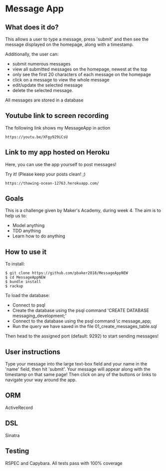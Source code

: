 # Message App

## What does it do?
This allows a user to type a message, press 'submit' and then see the message displayed on the homepage, along with a timestamp.

Additionally, the user can:
- submit numerous messages
- view all submitted messages on the homepage, newest at the top
- only see the first 20 characters of each message on the homepage
- click on a message to view the whole message
- edit/update the selected message
- delete the selected message.

All messages are stored in a database


## Youtube link to screen recording
The following link shows my MessageApp in action
```
https://youtu.be/XFgy929iCsU
```

## Link to my app hosted on Heroku
Here, you can use the app yourself to post messages!

Try it! (Please keep your posts clean! ;)
```
https://thawing-ocean-12763.herokuapp.com/
```

## Goals
This is a challenge given by Maker's Academy, during week 4.
The aim is to help us to:
- Model anything
- TDD anything
- Learn how to do anything


## How to use it

To install:
```
$ git clone https://github.com/pbaker2018/MessageAppNEW
$ cd MessageAppNEW
$ bundle install
$ rackup
```

To load the database:

- Connect to psql
- Create the database using the psql command 'CREATE DATABASE messaging_development;'
- Connect to the database using the psql command \c message_app;
- Run the query we have saved in the file 01_create_messages_table.sql

Then head to the assigned port (default: 9292) to start sending messages!

## User instructions
Type your message into the large text-box field and your name in the 'name' field, then hit 'submit'. Your message will appear along with the timestamp on that same page! Then click on any of the buttons or links to navigate your way around the app.


## ORM
ActiveRecord


## DSL
Sinatra


## Testing
RSPEC and Capybara.
All tests pass with 100% coverage
